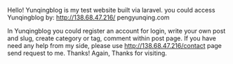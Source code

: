 Hello!
Yunqingblog is my test website built via laravel.
you could access Yunqingblog by:
http://138.68.47.216/
pengyunqing.com


In Yunqingblog you could register an account for login, write your own post and slug, create category or tag, comment within post page.
If you have need any help from my side, please use http://138.68.47.216/contact page send request to me. Thanks!
Again, Thanks for visiting.
